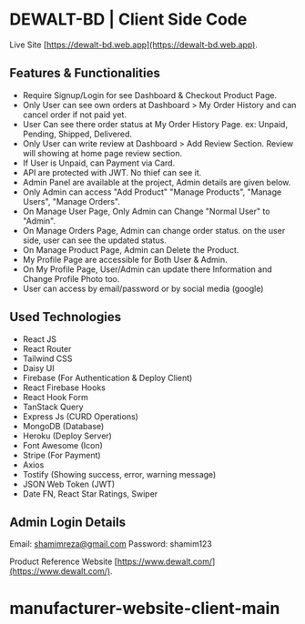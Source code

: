 # DEWALT-BD | Client Side Code

Live Site [https://dewalt-bd.web.app](https://dewalt-bd.web.app).

## Features & Functionalities

-   Require Signup/Login for see Dashboard & Checkout Product Page.
-   Only User can see own orders at Dashboard > My Order History and can cancel order if not paid yet.
-   User Can see there order status at My Order History Page. ex: Unpaid, Pending, Shipped, Delivered.
-   Only User can write review at Dashboard > Add Review Section. Review will showing at home page review section.
-   If User is Unpaid, can Payment via Card.
-   API are protected with JWT. No thief can see it.
-   Admin Panel are available at the project, Admin details are given below.
-   Only Admin can access "Add Product" "Manage Products", "Manage Users", "Manage Orders".
-   On Manage User Page, Only Admin can Change "Normal User" to "Admin".
-   On Manage Orders Page, Admin can change order status. on the user side, user can see the updated status.
-   On Manage Product Page, Admin can Delete the Product.
-   My Profile Page are accessible for Both User & Admin.
-   On My Profile Page, User/Admin can update there Information and Change Profile Photo too.
-   User can access by email/password or by social media (google)

## Used Technologies

-   React JS
-   React Router
-   Tailwind CSS
-   Daisy UI
-   Firebase (For Authentication & Deploy Client)
-   React Firebase Hooks
-   React Hook Form
-   TanStack Query
-   Express Js (CURD Operations)
-   MongoDB (Database)
-   Heroku (Deploy Server)
-   Font Awesome (Icon)
-   Stripe (For Payment)
-   Axios
-   Tostify (Showing success, error, warning message)
-   JSON Web Token (JWT)
-   Date FN, React Star Ratings, Swiper

## Admin Login Details

Email: shamimreza@gmail.com
Password: shamim123

Product Reference Website [https://www.dewalt.com/](https://www.dewalt.com/).
# manufacturer-website-client-main
